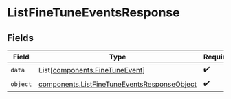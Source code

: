 # ListFineTuneEventsResponse


## Fields

| Field                                                                                                      | Type                                                                                                       | Required                                                                                                   | Description                                                                                                |
| ---------------------------------------------------------------------------------------------------------- | ---------------------------------------------------------------------------------------------------------- | ---------------------------------------------------------------------------------------------------------- | ---------------------------------------------------------------------------------------------------------- |
| `data`                                                                                                     | List[[components.FineTuneEvent](../../models/components/finetuneevent.md)]                                 | :heavy_check_mark:                                                                                         | N/A                                                                                                        |
| `object`                                                                                                   | [components.ListFineTuneEventsResponseObject](../../models/components/listfinetuneeventsresponseobject.md) | :heavy_check_mark:                                                                                         | N/A                                                                                                        |